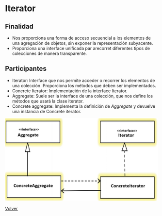 # Iterator

## Finalidad

* Nos proporciona una forma de acceso secuencial a los elementos de una agregación de objetos, sin exponer la representación subyacente.
* Proporciona una interface unificada par arecorret diferentes tipos de colecciones de manera transparente.

## Participantes

* Iterator: Interface que nos permite acceder o recorrer los elementos de una colección. Proporciona los métodos que deben ser implementados.
* Concrete Iterator: Implementación de la interface Iterator.
* Aggregate: Suele ser la interface de una colección, que nos define los métodos que usará la clase iterator.
* Concrete aggregate: Implementa la definición de *Aggregate* y devuelve una instancia de Concrete iterator.

![Iterator pattern](/src/patterns/assets/iterator.jpg)

[Volver](/README.md)
